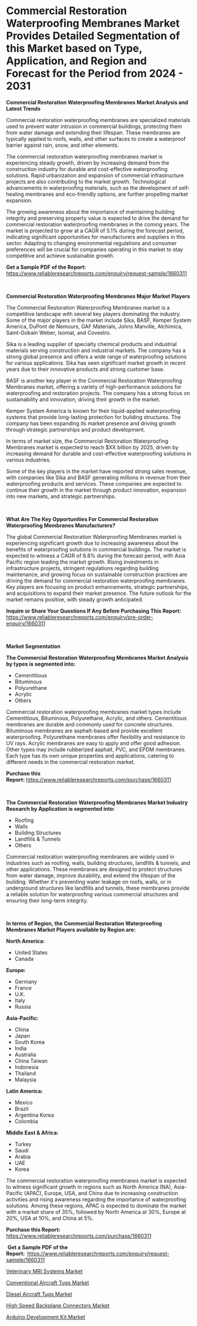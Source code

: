 <p><h1>Commercial Restoration Waterproofing Membranes Market Provides Detailed Segmentation of this Market based on Type, Application, and Region and Forecast for the Period from 2024 - 2031</h1></p><p><strong>Commercial Restoration Waterproofing Membranes Market Analysis and Latest Trends</strong></p>
<p><p>Commercial restoration waterproofing membranes are specialized materials used to prevent water intrusion in commercial buildings, protecting them from water damage and extending their lifespan. These membranes are typically applied to roofs, walls, and other surfaces to create a waterproof barrier against rain, snow, and other elements.</p><p>The commercial restoration waterproofing membranes market is experiencing steady growth, driven by increasing demand from the construction industry for durable and cost-effective waterproofing solutions. Rapid urbanization and expansion of commercial infrastructure projects are also contributing to the market growth. Technological advancements in waterproofing materials, such as the development of self-healing membranes and eco-friendly options, are further propelling market expansion.</p><p>The growing awareness about the importance of maintaining building integrity and preserving property value is expected to drive the demand for commercial restoration waterproofing membranes in the coming years. The market is projected to grow at a CAGR of 5.1% during the forecast period, indicating significant opportunities for manufacturers and suppliers in this sector. Adapting to changing environmental regulations and consumer preferences will be crucial for companies operating in this market to stay competitive and achieve sustainable growth.</p></p>
<p><strong>Get a Sample PDF of the Report:&nbsp;</strong> <a href="https://www.reliableresearchreports.com/enquiry/request-sample/1660311">https://www.reliableresearchreports.com/enquiry/request-sample/1660311</a></p>
<p>&nbsp;</p>
<p><strong>Commercial Restoration Waterproofing Membranes Major Market Players</strong></p>
<p><p>The Commercial Restoration Waterproofing Membranes market is a competitive landscape with several key players dominating the industry. Some of the major players in the market include Sika, BASF, Kemper System America, DuPont de Nemours, GAF Materials, Johns Manville, Alchimica, Saint-Gobain Weber, Isomat, and Covestro.</p><p>Sika is a leading supplier of specialty chemical products and industrial materials serving construction and industrial markets. The company has a strong global presence and offers a wide range of waterproofing solutions for various applications. Sika has seen significant market growth in recent years due to their innovative products and strong customer base.</p><p>BASF is another key player in the Commercial Restoration Waterproofing Membranes market, offering a variety of high-performance solutions for waterproofing and restoration projects. The company has a strong focus on sustainability and innovation, driving their growth in the market.</p><p>Kemper System America is known for their liquid-applied waterproofing systems that provide long-lasting protection for building structures. The company has been expanding its market presence and driving growth through strategic partnerships and product development.</p><p>In terms of market size, the Commercial Restoration Waterproofing Membranes market is expected to reach $XX billion by 2025, driven by increasing demand for durable and cost-effective waterproofing solutions in various industries.</p><p>Some of the key players in the market have reported strong sales revenue, with companies like Sika and BASF generating millions in revenue from their waterproofing products and services. These companies are expected to continue their growth in the market through product innovation, expansion into new markets, and strategic partnerships.</p></p>
<p>&nbsp;</p>
<p><strong>What Are The Key Opportunities For Commercial Restoration Waterproofing Membranes Manufacturers?</strong></p>
<p><p>The global Commercial Restoration Waterproofing Membranes market is experiencing significant growth due to increasing awareness about the benefits of waterproofing solutions in commercial buildings. The market is expected to witness a CAGR of 6.8% during the forecast period, with Asia Pacific region leading the market growth. Rising investments in infrastructure projects, stringent regulations regarding building maintenance, and growing focus on sustainable construction practices are driving the demand for commercial restoration waterproofing membranes. Key players are focusing on product enhancements, strategic partnerships, and acquisitions to expand their market presence. The future outlook for the market remains positive, with steady growth anticipated.</p></p>
<p><strong>Inquire or Share Your Questions If Any Before Purchasing This Report:</strong> <a href="https://www.reliableresearchreports.com/enquiry/pre-order-enquiry/1660311">https://www.reliableresearchreports.com/enquiry/pre-order-enquiry/1660311</a></p>
<p>&nbsp;</p>
<p><strong>Market Segmentation</strong></p>
<p><strong>The Commercial Restoration Waterproofing Membranes Market Analysis by types is segmented into:</strong></p>
<p><ul><li>Cementitious</li><li>Bituminous</li><li>Polyurethane</li><li>Acrylic</li><li>Others</li></ul></p>
<p><p>Commercial restoration waterproofing membranes market types include Cementitious, Bituminous, Polyurethane, Acrylic, and others. Cementitious membranes are durable and commonly used for concrete structures. Bituminous membranes are asphalt-based and provide excellent waterproofing. Polyurethane membranes offer flexibility and resistance to UV rays. Acrylic membranes are easy to apply and offer good adhesion. Other types may include rubberized asphalt, PVC, and EPDM membranes. Each type has its own unique properties and applications, catering to different needs in the commercial restoration market.</p></p>
<p><strong>Purchase this Report:&nbsp;</strong><a href="https://www.reliableresearchreports.com/purchase/1660311">https://www.reliableresearchreports.com/purchase/1660311</a></p>
<p>&nbsp;</p>
<p><strong>The Commercial Restoration Waterproofing Membranes Market Industry Research by Application is segmented into:</strong></p>
<p><ul><li>Roofing</li><li>Walls</li><li>Building Structures</li><li>Landfills & Tunnels</li><li>Others</li></ul></p>
<p><p>Commercial restoration waterproofing membranes are widely used in industries such as roofing, walls, building structures, landfills & tunnels, and other applications. These membranes are designed to protect structures from water damage, improve durability, and extend the lifespan of the building. Whether it's preventing water leakage on roofs, walls, or in underground structures like landfills and tunnels, these membranes provide a reliable solution for waterproofing various commercial structures and ensuring their long-term integrity.</p></p>
<p>&nbsp;</p>
<p><strong>In terms of Region, the Commercial Restoration Waterproofing Membranes Market Players available by Region are:</strong></p>
<p>
    <p> <strong> North America: </strong>
        <ul>
            <li>United States</li>
            <li>Canada</li>
        </ul>
        </p> 
    <p> <strong> Europe: </strong>
        <ul>
            <li>Germany</li>
            <li>France</li>
            <li>U.K.</li>
            <li>Italy</li>
            <li>Russia</li>
        </ul>
        </p> 
    <p> <strong> Asia-Pacific: </strong>
        <ul>
            <li>China</li>
            <li>Japan</li>
            <li>South Korea</li>
            <li>India</li>
            <li>Australia</li>
            <li>China Taiwan</li>
            <li>Indonesia</li>
            <li>Thailand</li>
            <li>Malaysia</li>
        </ul>
        </p> 
    <p> <strong> Latin America: </strong>
        <ul>
            <li>Mexico</li>
            <li>Brazil</li>
            <li>Argentina Korea</li>
            <li>Colombia</li>
        </ul>
        </p> 
    <p> <strong> Middle East & Africa: </strong>
        <ul>
            <li>Turkey</li>
            <li>Saudi</li>
            <li>Arabia</li>
            <li>UAE</li>
            <li>Korea</li>
        </ul>
    </p>
    </p>
<p><p>The commercial restoration waterproofing membranes market is expected to witness significant growth in regions such as North America (NA), Asia-Pacific (APAC), Europe, USA, and China due to increasing construction activities and rising awareness regarding the importance of waterproofing solutions. Among these regions, APAC is expected to dominate the market with a market share of 35%, followed by North America at 30%, Europe at 20%, USA at 10%, and China at 5%.</p></p>
<p><strong>Purchase this Report: </strong><a href="https://www.reliableresearchreports.com/purchase/1660311">https://www.reliableresearchreports.com/purchase/1660311</a></p>
<p>&nbsp;<strong>Get a Sample PDF of the Report:&nbsp;&nbsp;</strong><a href="https://www.reliableresearchreports.com/enquiry/request-sample/1660311">https://www.reliableresearchreports.com/enquiry/request-sample/1660311</a></p>
<p><strong></strong></p>
<p><p><a href="https://woozy-pyroraptor-a1f.notion.site/Veterinary-MRI-Systems-Market-Research-Report-Provides-thorough-Industry-Overview-which-offers-an-I-3bb6b79c1cac4a7dbb82737ca1eda416">Veterinary MRI Systems Market</a></p><p><a href="https://automatic-knee-4c7.notion.site/Conventional-Aircraft-Tugs-Market-Offer-Valuable-Insights-into-Market-Size-Market-Share-Market-Tre-c96edf27265a40138901a6c8d0947e9e">Conventional Aircraft Tugs Market</a></p><p><a href="https://sulfuric-clavicle-d39.notion.site/Diesel-Aircraft-Tugs-Market-Research-Report-The-Key-To-Successful-Business-Strategy-Forecasted-for--c6a31b8e0b8d43c585ddd6ee6b255baa">Diesel Aircraft Tugs Market</a></p><p><a href="https://view.publitas.com/reportprime-1/high-speed-backplane-connectors-market-size-2024-2031-global-industrial-analysis-key-geographical-regions-market-share-top-key-players-product-types-and-forecast-research-report/">High Speed Backplane Connectors Market</a></p><p><a href="https://view.publitas.com/reportprime-1/arduino-development-kit-market-research-report-unlocks-analysis-on-the-market-financial-status-market-size-and-market-revenue-upto-2031/">Arduino Development Kit Market</a></p></p>